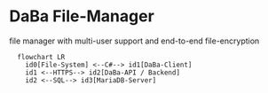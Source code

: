 # DaBa File-Manager

file manager with multi-user support and end-to-end file-encryption

```mermaid
  flowchart LR
    id0[File-System] <--C#--> id1[DaBa-Client]
    id1 <--HTTPS--> id2[DaBa-API / Backend]
    id2 <--SQL--> id3[MariaDB-Server]
```
